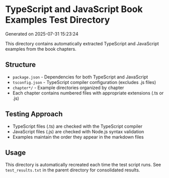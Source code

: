 # TypeScript and JavaScript Book Examples Test Directory

Generated on 2025-07-31 15:23:24

This directory contains automatically extracted TypeScript and JavaScript examples from the book chapters.

## Structure
- `package.json` - Dependencies for both TypeScript and JavaScript
- `tsconfig.json` - TypeScript compiler configuration (excludes .js files)
- `chapter*/` - Example directories organized by chapter
- Each chapter contains numbered files with appropriate extensions (.ts or .js)

## Testing Approach
- TypeScript files (.ts) are checked with the TypeScript compiler
- JavaScript files (.js) are checked with Node.js syntax validation
- Examples maintain the order they appear in the markdown files

## Usage
This directory is automatically recreated each time the test script runs.
See `test_results.txt` in the parent directory for consolidated results.
